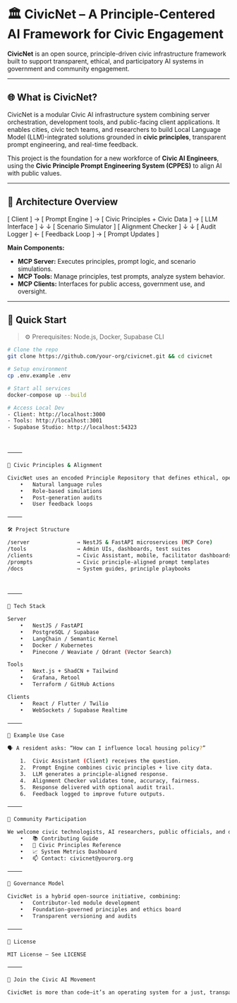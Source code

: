 # 🏛️ CivicNet – A Principle-Centered AI Framework for Civic Engagement

**CivicNet** is an open source, principle-driven civic infrastructure framework built to support transparent, ethical, and participatory AI systems in government and community engagement.

---

## 🌐 What is CivicNet?

CivicNet is a modular Civic AI infrastructure system combining server orchestration, development tools, and public-facing client applications. It enables cities, civic tech teams, and researchers to build Local Language Model (LLM)-integrated solutions grounded in **civic principles**, transparent prompt engineering, and real-time feedback.

This project is the foundation for a new workforce of **Civic AI Engineers**, using the **Civic Principle Prompt Engineering System (CPPES)** to align AI with public values.

---

## 🧠 Architecture Overview

[ Client ] → [ Prompt Engine ] → [ Civic Principles + Civic Data ] → [ LLM Interface ]
↓                                 ↓
[ Scenario Simulator ]                [ Alignment Checker ]
↓                                 ↓
[ Audit Logger ] ← [ Feedback Loop ] → [ Prompt Updates ]

**Main Components:**

- **MCP Server:** Executes principles, prompt logic, and scenario simulations.
- **MCP Tools:** Manage principles, test prompts, analyze system behavior.
- **MCP Clients:** Interfaces for public access, government use, and oversight.

---

## 🚀 Quick Start

> ⚙️ Prerequisites: Node.js, Docker, Supabase CLI

```bash
# Clone the repo
git clone https://github.com/your-org/civicnet.git && cd civicnet

# Setup environment
cp .env.example .env

# Start all services
docker-compose up --build

# Access Local Dev
- Client: http://localhost:3000
- Tools: http://localhost:3001
- Supabase Studio: http://localhost:54323



⸻

🧭 Civic Principles & Alignment

CivicNet uses an encoded Principle Repository that defines ethical, operational, and participatory values. All prompts and responses are filtered through:
	•	Natural language rules
	•	Role-based simulations
	•	Post-generation audits
	•	User feedback loops

⸻

🛠️ Project Structure

/server               → NestJS & FastAPI microservices (MCP Core)
/tools                → Admin UIs, dashboards, test suites
/clients              → Civic Assistant, mobile, facilitator dashboards
/prompts              → Civic principle-aligned prompt templates
/docs                 → System guides, principle playbooks



⸻

🧰 Tech Stack

Server
	•	NestJS / FastAPI
	•	PostgreSQL / Supabase
	•	LangChain / Semantic Kernel
	•	Docker / Kubernetes
	•	Pinecone / Weaviate / Qdrant (Vector Search)

Tools
	•	Next.js + ShadCN + Tailwind
	•	Grafana, Retool
	•	Terraform / GitHub Actions

Clients
	•	React / Flutter / Twilio
	•	WebSockets / Supabase Realtime

⸻

🧪 Example Use Case

🗣️ A resident asks: “How can I influence local housing policy?”

	1.	Civic Assistant (Client) receives the question.
	2.	Prompt Engine combines civic principles + live city data.
	3.	LLM generates a principle-aligned response.
	4.	Alignment Checker validates tone, accuracy, fairness.
	5.	Response delivered with optional audit trail.
	6.	Feedback logged to improve future outputs.

⸻

🤝 Community Participation

We welcome civic technologists, AI researchers, public officials, and developers to join the CivicNet community.
	•	📚 Contributing Guide
	•	🧠 Civic Principles Reference
	•	📈 System Metrics Dashboard
	•	📫 Contact: civicnet@yourorg.org

⸻

🔐 Governance Model

CivicNet is a hybrid open-source initiative, combining:
	•	Contributor-led module development
	•	Foundation-governed principles and ethics board
	•	Transparent versioning and audits

⸻

📜 License

MIT License – See LICENSE

⸻

🌱 Join the Civic AI Movement

CivicNet is more than code—it’s an operating system for a just, transparent, and participatory future. Help us build a world where AI serves democracy.

